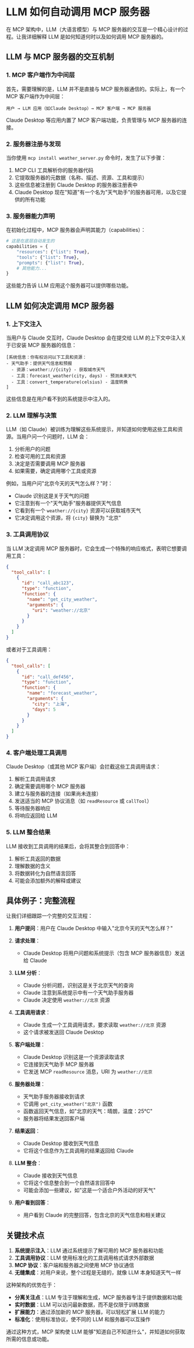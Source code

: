# LLM 如何自动调用 MCP 服务器

在 MCP 架构中，LLM（大语言模型）与 MCP 服务器的交互是一个精心设计的过程。让我详细解释 LLM 是如何知道何时以及如何调用 MCP 服务器的。

## LLM 与 MCP 服务器的交互机制

### 1. MCP 客户端作为中间层

首先，需要理解的是，LLM 并不是直接与 MCP 服务器通信的。实际上，有一个 MCP 客户端作为中间层：

```
用户 → LLM 应用（如Claude Desktop）→ MCP 客户端 → MCP 服务器
```

Claude Desktop 等应用内置了 MCP 客户端功能，负责管理与 MCP 服务器的连接。

### 2. 服务器注册与发现

当你使用 `mcp install weather_server.py` 命令时，发生了以下步骤：

1. MCP CLI 工具解析你的服务器代码
2. 它提取服务器的元数据（名称、描述、资源、工具和提示）
3. 这些信息被注册到 Claude Desktop 的服务器注册表中
4. Claude Desktop 现在"知道"有一个名为"天气助手"的服务器可用，以及它提供的所有功能

### 3. 服务器能力声明

在初始化过程中，MCP 服务器会声明其能力（capabilities）：

```python
# 这是在底层自动发生的
capabilities = {
    "resources": {"list": True},
    "tools": {"list": True},
    "prompts": {"list": True},
    # 其他能力...
}
```

这些能力告诉 LLM 应用这个服务器可以提供哪些功能。

## LLM 如何决定调用 MCP 服务器

### 1. 上下文注入

当用户与 Claude 交互时，Claude Desktop 会在提交给 LLM 的上下文中注入关于已安装 MCP 服务器的信息：

```
[系统信息：你有权访问以下工具和资源：
- 天气助手：提供天气信息和预报
  - 资源：weather://{city} - 获取城市天气
  - 工具：forecast_weather(city, days) - 预测未来天气
  - 工具：convert_temperature(celsius) - 温度转换
]
```

这些信息是在用户看不到的系统提示中注入的。

### 2. LLM 理解与决策

LLM（如 Claude）被训练为理解这些系统提示，并知道如何使用这些工具和资源。当用户问一个问题时，LLM 会：

1. 分析用户的问题
2. 检查可用的工具和资源
3. 决定是否需要调用 MCP 服务器
4. 如果需要，确定调用哪个工具或资源

例如，当用户问"北京今天的天气怎么样？"时：

- Claude 识别这是关于天气的问题
- 它注意到有一个"天气助手"服务器提供天气信息
- 它看到有一个 `weather://{city}` 资源可以获取城市天气
- 它决定调用这个资源，将 `{city}` 替换为 "北京"

### 3. 工具调用协议

当 LLM 决定调用 MCP 服务器时，它会生成一个特殊的响应格式，表明它想要调用工具：

```json
{
  "tool_calls": [
    {
      "id": "call_abc123",
      "type": "function",
      "function": {
        "name": "get_city_weather",
        "arguments": {
          "uri": "weather://北京"
        }
      }
    }
  ]
}
```

或者对于工具调用：

```json
{
  "tool_calls": [
    {
      "id": "call_def456",
      "type": "function",
      "function": {
        "name": "forecast_weather",
        "arguments": {
          "city": "上海",
          "days": 5
        }
      }
    }
  ]
}
```

### 4. 客户端处理工具调用

Claude Desktop（或其他 MCP 客户端）会拦截这些工具调用请求：

1. 解析工具调用请求
2. 确定需要调用哪个 MCP 服务器
3. 建立与服务器的连接（如果尚未连接）
4. 发送适当的 MCP 协议消息（如 `readResource` 或 `callTool`）
5. 等待服务器响应
6. 将响应返回给 LLM

### 5. LLM 整合结果

LLM 接收到工具调用的结果后，会将其整合到回答中：

1. 解析工具返回的数据
2. 理解数据的含义
3. 将数据转化为自然语言回答
4. 可能会添加额外的解释或建议

## 具体例子：完整流程

让我们详细跟踪一个完整的交互流程：

1. **用户提问**：用户在 Claude Desktop 中输入"北京今天的天气怎么样？"

2. **请求处理**：
   - Claude Desktop 将用户问题和系统提示（包含 MCP 服务器信息）发送给 Claude

3. **LLM 分析**：
   - Claude 分析问题，识别这是关于北京天气的查询
   - Claude 注意到系统提示中有一个天气助手服务器
   - Claude 决定使用 `weather://北京` 资源

4. **工具调用请求**：
   - Claude 生成一个工具调用请求，要求读取 `weather://北京` 资源
   - 这个请求被发送回 Claude Desktop

5. **客户端处理**：
   - Claude Desktop 识别这是一个资源读取请求
   - 它连接到天气助手 MCP 服务器
   - 它发送 MCP `readResource` 消息，URI 为 `weather://北京`

6. **服务器处理**：
   - 天气助手服务器接收到请求
   - 它调用 `get_city_weather("北京")` 函数
   - 函数返回天气信息，如"北京的天气：晴朗，温度：25°C"
   - 服务器将结果发送回客户端

7. **结果返回**：
   - Claude Desktop 接收到天气信息
   - 它将这个信息作为工具调用的结果返回给 Claude

8. **LLM 整合**：
   - Claude 接收到天气信息
   - 它将这个信息整合到一个自然语言回答中
   - 可能会添加一些建议，如"这是一个适合户外活动的好天气"

9. **用户看到回答**：
   - 用户看到 Claude 的完整回答，包含北京的天气信息和相关建议

## 关键技术点

1. **系统提示注入**：LLM 通过系统提示了解可用的 MCP 服务器和功能
2. **工具调用协议**：LLM 使用标准化的工具调用格式请求外部数据
3. **MCP 协议**：客户端和服务器之间使用 MCP 协议通信
4. **无缝集成**：对用户来说，整个过程是无缝的，就像 LLM 本身知道天气一样

这种架构的优势在于：

- **分离关注点**：LLM 专注于理解和生成，MCP 服务器专注于提供数据和功能
- **实时数据**：LLM 可以访问最新数据，而不是仅限于训练数据
- **扩展能力**：通过添加新的 MCP 服务器，可以轻松扩展 LLM 的能力
- **标准化**：使用标准协议，使不同的 LLM 和服务器可以互操作

通过这种方式，MCP 架构使 LLM 能够"知道自己不知道什么"，并知道如何获取所需的信息或功能。 